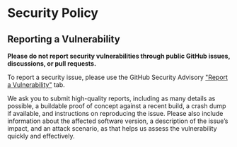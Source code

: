 # Security Policy

## Reporting a Vulnerability

**Please do not report security vulnerabilities through public GitHub issues, discussions, or pull requests.**

To report a security issue, please use the GitHub Security Advisory ["Report a Vulnerability"](https://github.com/transparency-dev/tesseract/security/advisories) tab.

We ask you to submit high-quality reports, including as many details as possible, a buildable proof of concept against a recent build, a crash dump if available, and instructions on reproducing the issue. Please also include information about the affected software version, a description of the issue’s impact, and an attack scenario, as that helps us assess the vulnerability quickly and effectively.